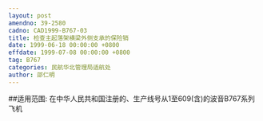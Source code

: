 ```yaml
---
layout: post
amendno: 39-2580
cadno: CAD1999-B767-03
title: 检查主起落架横梁外侧支承的保险销
date: 1999-06-18 00:00:00 +0800
effdate: 1999-07-08 00:00:00 +0800
tag: B767
categories: 民航华北管理局适航处
author: 邵仁明
---
```


##适用范围:
在中华人民共和国注册的、生产线号从1至609(含)的波音B767系列飞机

